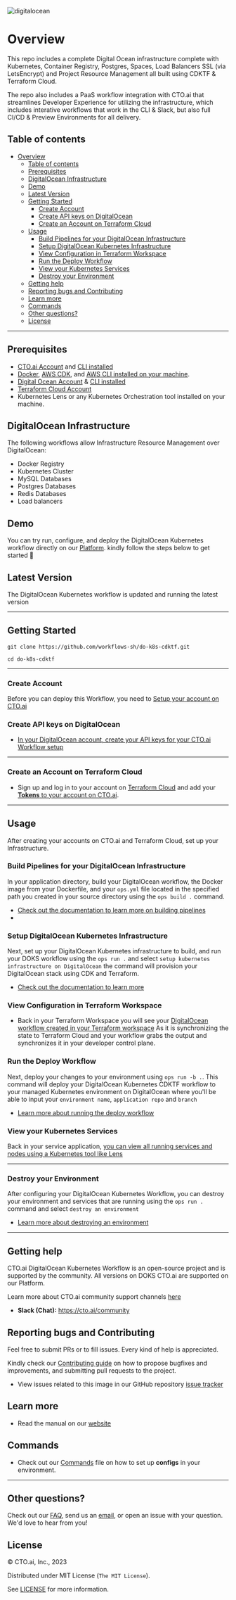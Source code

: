 
![digitalocean](https://user-images.githubusercontent.com/24816990/174116002-537e98e5-3f4c-4c02-9419-49fc0b9ffe39.svg)



# Overview

This repo includes a complete Digital Ocean infrastructure complete with Kubernetes, Container Registry, Postgres, Spaces, Load Balancers
SSL (via LetsEncrypt) and Project Resource Management all built using CDKTF & Terraform Cloud.

The repo also includes a PaaS workflow integration with CTO.ai that streamlines Developer Experience for utilizing the infrastructure, 
which includes interative workflows that work in the CLI & Slack, but also full CI/CD & Preview Environments for all delivery.


## Table of contents

- [Overview](#overview)
  - [Table of contents](#table-of-contents)
  - [Prerequisites](#prerequisites)
  - [DigitalOcean Infrastructure](#digitalocean-infrastructure)
  - [Demo](#demo)
  - [Latest Version](#latest-version)
  - [Getting Started](#getting-started)
    - [Create Account](#create-account)
    - [Create API keys on DigitalOcean](#create-api-keys-on-digitalocean)
    - [Create an Account on Terraform Cloud](#create-an-account-on-terraform-cloud)
  - [Usage](#usage)
    - [Build Pipelines for your DigitalOcean Infrastructure](#build-pipelines-for-your-digitalocean-infrastructure)
    - [Setup DigitalOcean Kubernetes Infrastructure](#setup-digitalocean-kubernetes-infrastructure)
    - [View Configuration in Terraform Workspace](#view-configuration-in-terraform-workspace)
    - [Run the Deploy Workflow](#run-the-deploy-workflow)
    - [View your Kubernetes Services](#view-your-kubernetes-services)
    - [Destroy your Environment](#destroy-your-environment)
  - [Getting help](#getting-help)
  - [Reporting bugs and Contributing](#reporting-bugs-and-contributing)
  - [Learn more](#learn-more)
  - [Commands](#commands)
  - [Other questions?](#other-questions)
  - [License](#license)

---

## Prerequisites

- [CTO.ai Account](https://cto.ai/docs/setup-flow) and [CLI installed](https://cto.ai/docs/install-cli) 
- [Docker](https://docs.docker.com/get-docker/), [AWS CDK](https://docs.aws.amazon.com/cdk/v2/guide/getting_started.html), and [AWS CLI installed on your machine](https://docs.aws.amazon.com/cli/latest/userguide/getting-started-install.html).
- [Digital Ocean Account](https://www.digitalocean.com/) & [CLI installed](https://docs.digitalocean.com/reference/doctl/) 
- [Terraform Cloud Account](https://app.terraform.io/session) 
- Kubernetes Lens or any Kubernetes Orchestration tool installed on your machine.

## DigitalOcean Infrastructure

The following workflows allow Infrastructure Resource Management over DigitalOcean:
* Docker Registry
* Kubernetes Cluster
* MySQL Databases
* Postgres Databases
* Redis Databases
* Load balancers

## Demo 

You can try run, configure, and deploy the DigitalOcean Kubernetes workflow directly on our [Platform](https://cto.ai/platform). kindly follow the steps below to get started 🚀

## Latest Version 

The DigitalOcean Kubernetes workflow is updated and running the latest version 

---

## Getting Started 

```
git clone https://github.com/workflows-sh/do-k8s-cdktf.git

cd do-k8s-cdktf
```

---

### Create Account 

Before you can deploy this Workflow, you need to [Setup your account on CTO.ai](https://cto.ai/docs/setup-flow)

### Create API keys on DigitalOcean


- [In your DigitalOcean account, create your API keys for your CTO.ai Workflow setup](https://cto.ai/docs/digital-ocean#create-api-keys)


---

### Create an Account on Terraform Cloud

- Sign up and log in to your account on [Terraform Cloud](https://cto.ai/docs/digital-ocean#create-account-on-terraform-cloud) and add your [**Tokens** to your account on CTO.ai](https://cto.ai/docs/digital-ocean#add-tokens-to-ctoai).

---

## Usage 

After creating your accounts on CTO.ai and Terraform Cloud, set up your Infrastructure. 

### Build Pipelines for your DigitalOcean Infrastructure

In your application directory, build your DigitalOcean workflow, the Docker image from your Dockerfile, and your `ops.yml` file located in the specified path you created in your source directory using the `ops build .` command.

- [Check out the documentation to learn more on building pipelines](https://cto.ai/docs/digital-ocean#build--digitalocean-workflow)
- 

### Setup DigitalOcean Kubernetes Infrastructure 

Next, set up your DigitalOcean Kubernetes infrastructure to build, and run your DOKS workflow using the `ops run .`  and select `setup kubernetes infrastructure on DigitalOcean` the command will provision your DigitalOcean stack using CDK and Terraform.

- [Check out the documentation to learn more](https://cto.ai/docs/digital-ocean#setup-digitalocean-infrastructure-workflow)


### View Configuration in Terraform Workspace

- Back in your Terraform Workspace you will see your [DigitalOcean workflow created in your Terraform workspace](https://cto.ai/docs/digital-ocean#view-configurations-in-terraform-workspace) As it is synchronizing the state to Terraform Cloud and your workflow grabs the output and synchronizes it in your developer control plane. 


### Run the Deploy Workflow

Next, deploy your changes to your environment using `ops run -b .`. This command will deploy your DigitalOcean Kubernetes CDKTF workflow to your managed Kubernetes environment on DigitalOcean where you'll be able to input your `environment name`, `application repo` and `branch`

- [Learn more about running the deploy workflow](https://cto.ai/docs/digital-ocean#run-the-deploy-workflow)


### View your Kubernetes Services 

Back in your service application, [you can view all running services and nodes using a Kubernetes tool like Lens](https://cto.ai/docs/digital-ocean#kubernetes-services-are-running)

---

### Destroy your Environment 

After configuring your DigitalOcean Kubernetes Workflow, you can destroy your environment and services that are running using the `ops run .` command and select `destroy an environment`

- [Learn more about destroying an environment](https://cto.ai/docs/digital-ocean#destroy-your-environment)

---

## Getting help 

CTO.ai DigitalOcean Kubernetes Workflow is an open-source project and is supported by the community. All versions on DOKS CTO.ai are supported on our Platform.  

Learn more about CTO.ai community support channels [here](https://cto.ai/community)

- **Slack (Chat):** https://cto.ai/community


## Reporting bugs and Contributing 

Feel free to submit PRs or to fill issues. Every kind of help is appreciated.

Kindly check our [Contributing guide](https://github.com/workflows-sh/do-k8s-cdktf/blob/main/Contributing.md) on how to propose bugfixes and improvements, and submitting pull requests to the project.

- View issues related to this image in our GitHub repository [issue tracker](https://github.com/workflows-sh/do-k8s-cdktf/issues)


## Learn more 

- Read the manual on our [website](https://cto.ai/docs/digital-ocean)

## Commands 

- Check out our [Commands](Commands.md) file on how to set up **configs** in your environment. 

---

## Other questions?

Check out our [FAQ](https://cto.ai/docs/faq), send us an [email](https://cto.ai/docs/contact-support), or open an issue with your question. We'd love to hear from you!


## License 

&copy; CTO.ai, Inc., 2023

Distributed under MIT License (`The MIT License`).

See [LICENSE](LICENSE) for more information.
